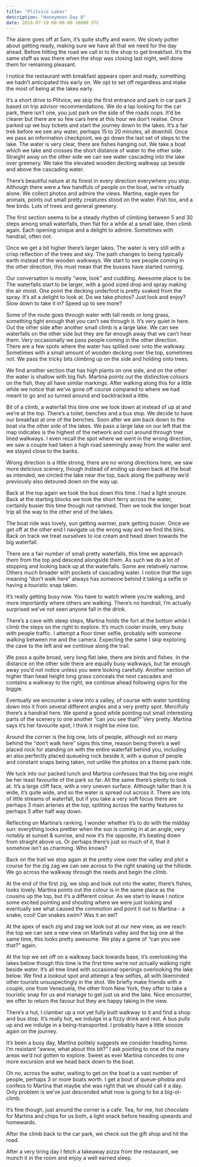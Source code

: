 ```yaml
---
title: "Plitvice Lakes"
description: "Honeymoon Day 8"
date: 2016-07-19 00:00:00 +0000 UTC
---
```


The alarm goes off at 5am, it’s quite stuffy and warm. We slowly potter about
getting ready, making sure we have all that we need for the day ahead. Before
hitting the road we call in to the shop to get breakfast. It’s the same staff as
was there when the shop was closing last night, well done them for remaining
pleasant.

I notice the restaurant with breakfast appears open and ready, something we
hadn’t anticipated this early on. We opt to set off regardless and make the most
of being at the lakes early.

It’s a short drive to Plitvice, we skip the first entrance and park in car park
2 based on trip advisor recommendations. We do a lap looking for the car park,
there isn’t one, you just park on the side of the roads oops. It’d be clearer
but there are so few cars here at this hour we don’t realise. Once parked up we
buy tickets and start the journey down to the lakes. It’s a fair trek before we
see any water, perhaps 15 to 20 minutes, all downhill. Once we pass an
information checkpoint, we go down the last set of steps to the lake. The water
is very clear, there are fishes hanging out. We take a boat which we take and
crosses the short distance of water to the other side. Straight away on the
other side we can see water cascading into the lake over greenery. We take the
elevated wooden decking walkway up beside and above the cascading water.

There’s beautiful nature at its finest in every direction everywhere you stop.
Although there were a few handfuls of people on the boat, we’re virtually alone.
We collect photos and admire the views. Martina, eagle eyes for animals, points
out small pretty creatures stood on the water. Fish too, and a few birds. Lots
of trees and general greenery.

The first section seems to be a steady rhythm of climbing between 5 and 30 steps
among small waterfalls, then flat for a while at a small lake, then climb again.
Each opening unique and a delight to admire. Sometimes with handrail, often not.

Once we get a bit higher there’s larger lakes. The water is very still with a
crisp reflection of the trees and sky. The path changes to being typically earth
instead of the wooden walkways. We start to see people coming in the other
direction, this must mean that the busses have started running.

Our conversation is mostly “wow, look” and cuddling. Awesome place to be. The
waterfalls start to be larger, with a good sized drop and spray making the air
moist. One point the decking underfoot is pretty soaked from the spray. It’s all
a delight to look at. Do we take photos? Just look and enjoy? Slow down to take
it in? Speed up to see more?

Some of the route goes through water with tall reeds or long grass, something
tight enough that you can’t see through it. It’s very quiet in here. Out the
other side after another small climb is a large lake. We can see waterfalls on
the other side but they are far enough away that we can’t hear them. Very
occasionally we pass people coming in the other direction. There are a few spots
where the water has spilled over onto the walkway. Sometimes with a small amount
of wooden decking over the top, sometimes not. We pass the tricky bits climbing
up on the side and holding onto trees.

We find another section that has high plants on one side, and on the other the
water is shallow with big fish. Martina points out the distinctive colours on
the fish, they all have similar markings. After walking along this for a little
while we notice that we’ve gone off course compared to where we had meant to go
and so turned around and backtracked a little.

Bit of a climb, a waterfall this time one we look down at instead of up at and
we’re at the top. There’s a toilet, benches and a bus stop. We decide to have
our breakfast at one of the benches. Soon after we aim back down to the boat via
the other side of the lakes. We pass a large lake on our left that the map
indicates is the highest of the network and curl around through tree lined
walkways. I even recall the spot where we went in the wrong direction, we saw a
couple had taken a high road seemingly away from the water and we stayed close
to the banks.

Wrong direction is a little strong, there are no wrong directions here, we saw
more delicious scenery, though instead of ending up down back at the boat as
intended, we circled the lake near the top, back along the pathway we’d
previously also detoured down on the way up.

Back at the top again we took the bus down this time. I had a light snooze. Back
at the starting blocks we took the short ferry across the water, certainly
busier this time though not rammed. Then we took the longer boat trip all the
way to the other end of the lakes.

The boat ride was lovely, sun getting warmer, park getting busier. Once we get
off at the other end I navigate us the wrong way and we find the bins. Back on
track we treat ourselves to ice cream and head down towards the big waterfall.

There are a fair number of small pretty waterfalls, this time we approach them
from the top and descend alongside them. As such we do a lot of stopping and
looking back up at the waterfalls. Some are relatively narrow. Others much
broader with pockets of cascading water. I notice that the sign meaning “don’t
walk here” always has someone behind it taking a selfie or having a touristic
snap taken.

It’s really getting busy now. You have to watch where you’re walking, and more
importantly where others are walking. There’s no handrail, I’m actually
surprised we’ve not seen anyone fall in the drink.

There’s a cave with steep steps, Martina holds the fort at the bottom while I
climb the steps on the right to explore. It’s much cooler inside, very busy with
people traffic. I attempt a floor timer selfie, probably with someone walking
between me and the camera. Expecting the same I skip exploring the cave to the
left and we continue along the trail.

We pass a quite broad, very long flat lake, there are birds and fishes. In the
distance on the other side there are equally busy walkways, but far enough away
you’d not notice unless you were looking carefully. Another section of higher
than head height long grass conceals the next cascades and contains a walkway to
the right, we continue ahead following signs for the biggie.

Eventually we encounter a view into a valley, of course with water tumbling down
into it from several different angles and a very pretty spot. Mercifully there’s
a handrail here. We spend a good while pointing out small interesting parts of
the scenery to one another “can you see that?” Very pretty. Martina says it’s
her favourite spot, I think it might be mine too.

Around the corner is the big one, lots of people, although not so many behind
the “don’t walk here” signs this time, reason being there’s a well placed rock
for standing on with the entire waterfall behind you, including an also
perfectly placed queueing rock beside it, with a queue of people and constant
snaps being taken, not unlike the photos on a theme park ride.

We tuck into our packed lunch and Martina confesses that the big one might be
her least favourite of the park so far. All the same there’s plenty to look at.
It’s a large cliff face, with a very uneven surface. Although taller than it is
wide, it’s quite wide, and so the water is spread out across it. There are lots
of little streams of waterfall, but if you take a very soft focus there are
perhaps 3 main arteries at the top, splitting across the earthy features to
perhaps 5 after half way down.

Reflecting on Martina’s ranking, I wonder whether it’s to do with the midday
sun: everything looks prettier when the sun is coming in at an angle, very
notably at sunset & sunrise, and now it’s the opposite, it’s beating down from
straight above us. Or perhaps there’s just so much of it, that it somehow isn’t
as charming. Who knows?

Back on the trail we stop again at the pretty view over the valley and plot a
course for the zig zag we can see across to the right snaking up the hillside.
We go across the walkway through the reeds and begin the climb.

At the end of the first zig, we stop and look out into the water, there’s
fishes, looks lovely. Martina points out the colour is in the same place as the
cousins up the top, but it’s a different colour. As we start to leave I notice
some excited pointing and shouting where we were just looking and eventually see
what caused the commotion and point it out to Martina - a snake, cool! Can
snakes swim? Was it an eel?

At the apex of each zig and zag we look out at our new view, as we reach the top
we can see a new view on Martina’s valley and the big one at the same time, this
looks pretty awesome. We play a game of “can you see that?” again.

At the top we set off on a walkway back towards base, it’s overlooking the lakes
below though this time is the first time we’re not actually walking right beside
water. It’s all tree lined with occasional openings overlooking the lake below.
We find a lookout spot and attempt a few selfies, all with likeminded other
tourists unsuspectingly in the shot. We briefly make friends with a couple, one
from Venezuela, the other from New York, they offer to take a touristic snap for
us and manage to get just us and the lake. Nice encounter, we offer to return
the favour but they are happy taking in the view.

There’s a hut, I clamber up a not yet fully built walkway to it and find a shop
and bus stop. It’s really hot, we indulge in a fizzy drink and rest. A bus pulls
up and we indulge in a being-transported. I probably have a little snooze again
on the journey.

It’s been a busy day, Martina politely suggests we consider heading home. I’m
resistant “awww, what about this bit?” I ask pointing to one of the many areas
we’d not gotten to explore. Sweet as ever Martina concedes to one more excursion
and we head back down to the boat.

Oh no, across the water, waiting to get on the boat is a vast number of people,
perhaps 3 or more boats worth. I get a bout of queue-phobia and confess to
Martina that maybe she was right that we should call it a day. Only problem is
we’ve just descended what now is going to be a big-ol-climb.

It’s fine though, just around the corner is a cafe. Tea, for me, hot chocolate
for Martina and chips for us both, a light snack before heading upwards and
homewards.

After the climb back to the car park, we check out the gift shop and hit the
road.

After a very tiring day I fetch a takeaway pizza from the restaurant, we munch
it in the room and enjoy a well earned sleep.
